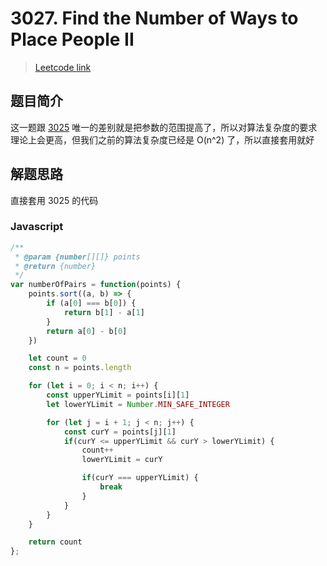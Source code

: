 # 3027. Find the Number of Ways to Place People II

> [Leetcode link](https://leetcode.com/problems/find-the-number-of-ways-to-place-people-ii)

## 题目简介

这一题跟 [3025](https://leetcode.com/problems/find-the-number-of-ways-to-place-people-i) 唯一的差别就是把参数的范围提高了，所以对算法复杂度的要求理论上会更高，但我们之前的算法复杂度已经是 O(n^2) 了，所以直接套用就好

## 解题思路

直接套用 3025 的代码

### Javascript

```javascript
/**
 * @param {number[][]} points
 * @return {number}
 */
var numberOfPairs = function(points) {
    points.sort((a, b) => {
        if (a[0] === b[0]) {
            return b[1] - a[1]
        }
        return a[0] - b[0]
    })

    let count = 0
    const n = points.length

    for (let i = 0; i < n; i++) {
        const upperYLimit = points[i][1]
        let lowerYLimit = Number.MIN_SAFE_INTEGER

        for (let j = i + 1; j < n; j++) {
            const curY = points[j][1]
            if(curY <= upperYLimit && curY > lowerYLimit) {
                count++
                lowerYLimit = curY

                if(curY === upperYLimit) {
                    break
                }
            }
        }
    }

    return count
};
```